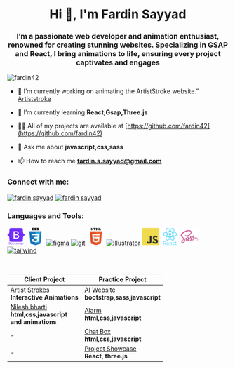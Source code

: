 <h1 align="center">Hi 👋, I'm Fardin Sayyad</h1>
<h3 align="center">I’m a passionate web developer and animation enthusiast, renowned for creating stunning websites. Specializing in GSAP and React, I bring animations to life, ensuring every project captivates and engages</h3>

<p align="left"> <img src="https://komarev.com/ghpvc/?username=fardin42&label=Profile%20views&color=0e75b6&style=flat" alt="fardin42" /> </p>

- 🔭 I’m currently working on animating the ArtistStroke website.” [Artiststroke](https://www.artiststrokes.in/)

- 🌱 I’m currently learning **React,Gsap,Three.js**

- 👨‍💻 All of my projects are available at [https://github.com/fardin42](https://github.com/fardin42)

- 💬 Ask me about **javascript,css,sass**

- 📫 How to reach me **fardin.s.sayyad@gmail.com**

<h3 align="left">Connect with me:</h3>
<p align="left">
<a href="https://linkedin.com/in/fardin sayyad" target="blank"><img align="center" src="https://raw.githubusercontent.com/rahuldkjain/github-profile-readme-generator/master/src/images/icons/Social/linked-in-alt.svg" alt="fardin sayyad" height="30" width="40" /></a>
<a href="https://fb.com/fardin sayyad" target="blank"><img align="center" src="https://raw.githubusercontent.com/rahuldkjain/github-profile-readme-generator/master/src/images/icons/Social/facebook.svg" alt="fardin sayyad" height="30" width="40" /></a>
</p>

<h3 align="left">Languages and Tools:</h3>
<p align="left"> <a href="https://getbootstrap.com" target="_blank" rel="noreferrer"> <img src="https://raw.githubusercontent.com/devicons/devicon/master/icons/bootstrap/bootstrap-plain-wordmark.svg" alt="bootstrap" width="40" height="40"/> </a> <a href="https://www.w3schools.com/css/" target="_blank" rel="noreferrer"> <img src="https://raw.githubusercontent.com/devicons/devicon/master/icons/css3/css3-original-wordmark.svg" alt="css3" width="40" height="40"/> </a> <a href="https://www.figma.com/" target="_blank" rel="noreferrer"> <img src="https://www.vectorlogo.zone/logos/figma/figma-icon.svg" alt="figma" width="40" height="40"/> </a> <a href="https://git-scm.com/" target="_blank" rel="noreferrer"> <img src="https://www.vectorlogo.zone/logos/git-scm/git-scm-icon.svg" alt="git" width="40" height="40"/> </a> <a href="https://www.w3.org/html/" target="_blank" rel="noreferrer"> <img src="https://raw.githubusercontent.com/devicons/devicon/master/icons/html5/html5-original-wordmark.svg" alt="html5" width="40" height="40"/> </a> <a href="https://www.adobe.com/in/products/illustrator.html" target="_blank" rel="noreferrer"> <img src="https://www.vectorlogo.zone/logos/adobe_illustrator/adobe_illustrator-icon.svg" alt="illustrator" width="40" height="40"/> </a> <a href="https://developer.mozilla.org/en-US/docs/Web/JavaScript" target="_blank" rel="noreferrer"> <img src="https://raw.githubusercontent.com/devicons/devicon/master/icons/javascript/javascript-original.svg" alt="javascript" width="40" height="40"/> </a> <a href="https://reactjs.org/" target="_blank" rel="noreferrer"> <img src="https://raw.githubusercontent.com/devicons/devicon/master/icons/react/react-original-wordmark.svg" alt="react" width="40" height="40"/> </a> <a href="https://sass-lang.com" target="_blank" rel="noreferrer"> <img src="https://raw.githubusercontent.com/devicons/devicon/master/icons/sass/sass-original.svg" alt="sass" width="40" height="40"/> </a> <a href="https://tailwindcss.com/" target="_blank" rel="noreferrer"> <img src="https://www.vectorlogo.zone/logos/tailwindcss/tailwindcss-icon.svg" alt="tailwind" width="40" height="40"/> </a> </p>
<br>

| Client Project    | Practice Project |
| -------------     |    ------------- |
| <a href="https://www.artiststrokes.in/" target="_blank" rel="noopener noreferrer">Artist Strokes</a><br><b> Interactive Animations</b>      | <a href="https://fardin42.github.io/AI-website/" target="_blank" rel="noopener noreferrer">AI Website</a><br><b> bootstrap,sass,javascript</b> |
| <a href="https://nileshbharti.com/test/" target="_blank" rel="noopener noreferrer">Nilesh bharti</a><br><b>html,css,javascript <br> and animations</b>   |    <a href="https://fardin42.github.io/Alarm/" target="_blank" rel="noopener noreferrer">Alarm</a><br><b> html,css,javascript</b>  |
| -     |     <a href="https://fardin42.github.io/chat-box/" target="_blank" rel="noopener noreferrer">Chat Box</a><br><b> html,css,javascript</b>  |
|-      |     <a href="https://fardin42.github.io/3D-project-showcase/" target="_blank" rel="noopener noreferrer">Project Showcase</a><br><b> React, three.js </b>  |




    
